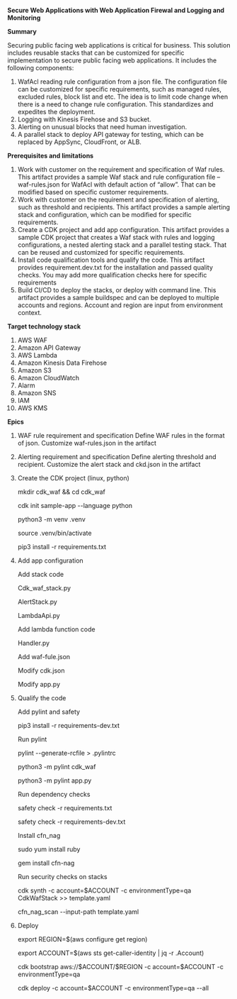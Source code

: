 **Secure Web Applications with Web Application Firewal and Logging and Monitoring**

**Summary**

Securing public facing web applications is critical for business. 
This solution includes reusable stacks that can be customized for specific implementation to secure public facing web applications. It includes the following components: 
1) WafAcl reading rule configuration from a json file. The configuration file can be customized for specific requirements, such as managed rules, excluded rules, block list and etc. The idea is to limit code change when there is a need to change rule configuration. This standardizes and expedites the deployment. 
2) Logging with Kinesis Firehose and S3 bucket. 
3) Alerting on unusual blocks that need human investigation. 
4) A parallel stack to deploy API gateway for testing, which can be replaced by AppSync, CloudFront, or ALB.

**Prerequisites and limitations**

1)	Work with customer on the requirement and specification of Waf rules. This artifact provides a sample Waf stack and rule configuration file – waf-rules.json for WafAcl with default action of “allow”. That can be modified based on specific customer requirements. 
2)	Work with customer on the requirement and specification of alerting, such as threshold and recipients. This artifact provides a sample alerting stack and configuration, which can be modified for specific requirements.
3)	Create a CDK project and add app configuration. This artifact provides a sample CDK project that creates a Waf stack with rules and logging configurations, a nested alerting stack and a parallel testing stack. That can be reused and customized for specific requirements.
4)	Install code qualification tools and qualify the code. This artifact provides requirement.dev.txt for the installation and passed quality checks. You may add more qualification checks here for specific requirements
5)	Build CI/CD to deploy the stacks, or deploy with command line. This artifact provides a sample buildspec and can be deployed to multiple accounts and regions. Account and region are input from environment context.

**Target technology stack**
1) AWS WAF
2) Amazon API Gateway
3) AWS Lambda
4) Amazon Kinesis Data Firehose
5) Amazon S3
6) Amazon CloudWatch
7) Alarm
9) Amazon SNS
10) IAM
11) AWS KMS

**Epics**
1) WAF rule requirement and specification
    Define WAF rules in the format of json. Customize waf-rules.json in the artifact

2) Alerting requirement and specification
    Define alerting threshold and recipient. Customize the alert stack and ckd.json in the artifact

3) Create the CDK project (linux, python)

    mkdir cdk_waf && cd cdk_waf

    cdk init sample-app --language python

    python3 -m venv .venv

    source .venv/bin/activate

    pip3 install -r requirements.txt

4) Add app configuration

    Add stack code

    Cdk_waf_stack.py

    AlertStack.py

    LambdaApi.py

    Add lambda function code

    Handler.py

    Add waf-fule.json

    Modify cdk.json

    Modify app.py

5) Qualify the code

    Add pylint and safety

    pip3 install -r requirements-dev.txt

    Run pylint

    pylint --generate-rcfile > .pylintrc

    python3 -m pylint cdk_waf

    python3 -m pylint app.py

    Run dependency checks

    safety check -r requirements.txt

    safety check -r requirements-dev.txt

    Install cfn_nag

    sudo yum install ruby

    gem install cfn-nag

    Run security checks on stacks

    cdk synth -c account=$ACCOUNT -c environmentType=qa  CdkWafStack >> template.yaml

    cfn_nag_scan --input-path template.yaml 

6) Deploy

    export REGION=$(aws configure get region)

    export ACCOUNT=$(aws sts get-caller-identity | jq -r .Account)

    cdk bootstrap aws://\$ACCOUNT/\$REGION -c account=$ACCOUNT -c environmentType=qa

    cdk deploy -c account=$ACCOUNT -c environmentType=qa --all
